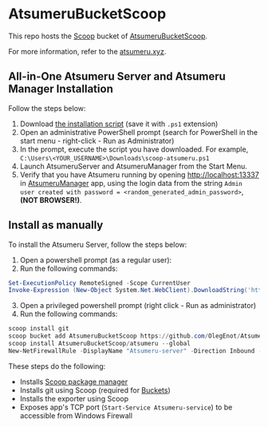# AtsumeruBucketScoop
This repo hosts the [Scoop](https://scoop.sh/) bucket 
of [AtsumeruBucketScoop](https://github.com/OlegEnot/AtsumeruBucketScoop).

For more information, refer to the [atsumeru.xyz](https://atsumeru.xyz/).

## All-in-One Atsumeru Server and Atsumeru Manager Installation

Follow the steps below:

1. Download [the installation script](https://raw.githubusercontent.com/OlegEnot/AtsumeruBucketScoop/main/scoop-atsumeru.ps1) (save it with `.ps1` extension)
2. Open an administrative PowerShell prompt (search for PowerShell in the start menu - right-click - Run as Administrator)
3. In the prompt, execute the script you have downloaded. For example, `C:\Users\<YOUR_USERNAME>\Downloads\scoop-atsumeru.ps1`
4. Launch AtsumeruServer and AtsumeruManager from the Start Menu.
5. Verify that you have Atsumeru running by opening [http://localhost:13337](http://localhost:13337) in [AtsumeruManager](https://github.com/Atsumeru-xyz/AtsumeruManager/) app, using the login data from the string `Admin user created with password = <random_generated_admin_password>`, **(NOT BROWSER!)**.


## Install as manually

To install the Atsumeru Server, follow the steps below:

1. Open a powershell prompt (as a regular user):
2. Run the following commands:

```powershell
Set-ExecutionPolicy RemoteSigned -Scope CurrentUser
Invoke-Expression (New-Object System.Net.WebClient).DownloadString('https://get.scoop.sh')
```

3. Open a privileged powershell prompt (right click - Run as administrator)
4. Run the following commands:

```powershell
scoop install git
scoop bucket add AtsumeruBucketScoop https://github.com/OlegEnot/AtsumeruBucketScoop.git
scoop install AtsumeruBucketScoop/atsumeru --global
New-NetFirewallRule -DisplayName "Atsumeru-server" -Direction Inbound -Action Allow -Protocol TCP -LocalPort 13337
```

These steps do the following:

- Installs [Scoop package manager](https://scoop.sh)
- Installs git using Scoop (required for [Buckets](https://github.com/ScoopInstaller/Scoop/wiki/Buckets))
- Installs the exporter using Scoop
- Exposes app's TCP port (`Start-Service Atsumeru-service`) to be accessible from Windows Firewall
